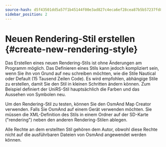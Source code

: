 ```yaml
---
source-hash: d5f43501dd5a57f1b45144f00e3ad827c4eca6ef28cea87b5b57237fd810cbe5
sidebar_position: 2
---
```


# Neuen Rendering-Stil erstellen {#create-new-rendering-style}

Das Erstellen eines neuen Rendering-Stils ist ohne Änderungen am Programm möglich. Das Definieren eines Stils kann jedoch kompliziert sein, wenn Sie ihn von Grund auf neu schreiben möchten, wie die Stile Nautical oder Default (15 Tausend Zeilen Code). Es wird empfohlen, abhängige Stile zu erstellen, damit Sie den Stil in kleinen Schritten ändern können. Zum Beispiel definiert der UniRS-Stil hauptsächlich die Farben und das Aussehen von Symbolen neu.

Um den Rendering-Stil zu testen, können Sie den OsmAnd Map Creator verwenden. Falls Sie OsmAnd auf einem Gerät verwenden möchten. Sie müssen die XML-Definition des Stils in einem Ordner auf der SD-Karte ("rendering") neben den anderen Rendering-Stilen ablegen.

Alle Rechte an dem erstellten Stil gehören dem Autor, obwohl diese Rechte nicht auf die ausführbaren Dateien von OsmAnd angewendet werden können.